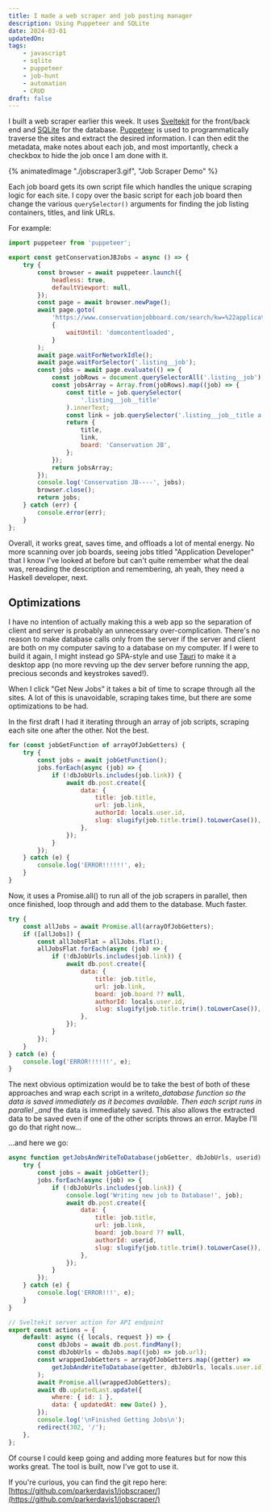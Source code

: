 ```yaml
---
title: I made a web scraper and job posting manager
description: Using Puppeteer and SQLite
date: 2024-03-01
updatedOn:
tags:
    - javascript
    - sqlite
    - puppeteer
    - job-hunt
    - automation
    - CRUD
draft: false
---
```


I built a web scraper earlier this week. It uses [Sveltekit](https://kit.svelte.dev/) for the front/back end and [SQLite](https://www.sqlite.org/) for the database. [Puppeteer](https://pptr.dev/) is used to programmatically traverse the sites and extract the desired information. I can then edit the metadata, make notes about each job, and most importantly, check a checkbox to hide the job once I am done with it.

{% animatedImage "./jobscraper3.gif", "Job Scraper Demo" %}

Each job board gets its own script file which handles the unique scraping logic for each site. I copy over the basic script for each job board then change the various `querySelector()` arguments for finding the job listing containers, titles, and link URLs.

For example:

```js
import puppeteer from 'puppeteer';

export const getConservationJBJobs = async () => {
    try {
        const browser = await puppeteer.launch({
            headless: true,
            defaultViewport: null,
        });
        const page = await browser.newPage();
        await page.goto(
            'https://www.conservationjobboard.com/search/kw=%22application%20developer%22',
            {
                waitUntil: 'domcontentloaded',
            }
        );
        await page.waitForNetworkIdle();
        await page.waitForSelector('.listing__job');
        const jobs = await page.evaluate(() => {
            const jobRows = document.querySelectorAll('.listing__job');
            const jobsArray = Array.from(jobRows).map((job) => {
                const title = job.querySelector(
                    '.listing__job__title'
                ).innerText;
                const link = job.querySelector('.listing__job__title a').href;
                return {
                    title,
                    link,
                    board: 'Conservation JB',
                };
            });
            return jobsArray;
        });
        console.log('Conservation JB----', jobs);
        browser.close();
        return jobs;
    } catch (err) {
        console.error(err);
    }
};
```

Overall, it works great, saves time, and offloads a lot of mental energy. No more scanning over job boards, seeing jobs titled "Application Developer" that I know I've looked at before but can't quite remember what the deal was, rereading the description and remembering, ah yeah, they need a Haskell developer, next.

## Optimizations

I have no intention of actually making this a web app so the separation of client and server is probably an unnecessary over-complication. There's no reason to make database calls only from the server if the server and client are both on my computer saving to a database on my computer. If I were to build it again, I might instead go SPA-style and use [Tauri](https://tauri.app/) to make it a desktop app (no more revving up the dev server before running the app, precious seconds and keystrokes saved!).

When I click "Get New Jobs" it takes a bit of time to scrape through all the sites. A lot of this is unavoidable, scraping takes time, but there are some optimizations to be had.

In the first draft I had it iterating through an array of job scripts, scraping each site one after the other. Not the best.

```js
for (const jobGetFunction of arrayOfJobGetters) {
    try {
        const jobs = await jobGetFunction();
        jobs.forEach(async (job) => {
            if (!dbJobUrls.includes(job.link)) {
                await db.post.create({
                    data: {
                        title: job.title,
                        url: job.link,
                        authorId: locals.user.id,
                        slug: slugify(job.title.trim().toLowerCase()),
                    },
                });
            }
        });
    } catch (e) {
        console.log('ERROR!!!!!!', e);
    }
}
```

Now, it uses a Promise.all() to run all of the job scrapers in parallel, then once finished, loop through and add them to the database. Much faster.

```js
try {
    const allJobs = await Promise.all(arrayOfJobGetters);
    if ([allJobs]) {
        const allJobsFlat = allJobs.flat();
        allJobsFlat.forEach(async (job) => {
            if (!dbJobUrls.includes(job.link)) {
                await db.post.create({
                    data: {
                        title: job.title,
                        url: job.link,
                        board: job.board ?? null,
                        authorId: locals.user.id,
                        slug: slugify(job.title.trim().toLowerCase()),
                    },
                });
            }
        });
    }
} catch (e) {
    console.log('ERROR!!!!!!', e);
}
```

The next obvious optimization would be to take the best of both of these approaches and wrap each script in a write*to_database function so the data is saved immediately as it becomes available. Then each script runs in parallel \_and* the data is immediately saved. This also allows the extracted data to be saved even if one of the other scripts throws an error. Maybe I'll go do that right now...

...and here we go:

```js
async function getJobsAndWriteToDatabase(jobGetter, dbJobUrls, userid) {
    try {
        const jobs = await jobGetter();
        jobs.forEach(async (job) => {
            if (!dbJobUrls.includes(job.link)) {
                console.log('Writing new job to Database!', job);
                await db.post.create({
                    data: {
                        title: job.title,
                        url: job.link,
                        board: job.board ?? null,
                        authorId: userid,
                        slug: slugify(job.title.trim().toLowerCase()),
                    },
                });
            }
        });
    } catch (e) {
        console.log('ERROR!!!', e);
    }
}

// Sveltekit server action for API endpoint
export const actions = {
    default: async ({ locals, request }) => {
        const dbJobs = await db.post.findMany();
        const dbJobUrls = dbJobs.map((job) => job.url);
        const wrappedJobGetters = arrayOfJobGetters.map((getter) =>
            getJobAndWriteToDatabase(getter, dbJobUrls, locals.user.id)
        );
        await Promise.all(wrappedJobGetters);
        await db.updatedLast.update({
            where: { id: 1 },
            data: { updatedAt: new Date() },
        });
        console.log('\nFinished Getting Jobs\n');
        redirect(302, '/');
    },
};
```

Of course I could keep going and adding more features but for now this works great. The tool is built, now I've got to use it.

If you're curious, you can find the git repo here: [https://github.com/parkerdavis1/jobscraper/](https://github.com/parkerdavis1/jobscraper/)
